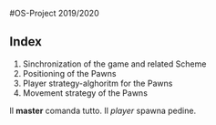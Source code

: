 #OS-Project 2019/2020
## Index
1. Sinchronization of the game and related Scheme
2. Positioning of the Pawns
3. Player strategy-alghoritm for the Pawns
4. Movement strategy of the Pawns

Il **master** comanda tutto.
Il _player_ spawna pedine.
